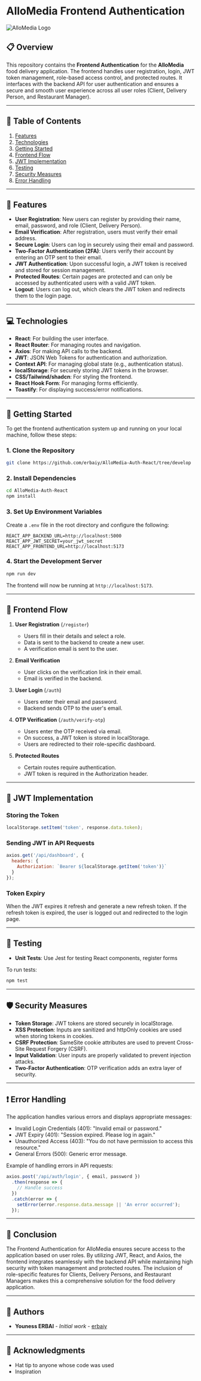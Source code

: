 # AlloMedia Frontend Authentication

![AlloMedia Logo](https://via.placeholder.com/150x150.png?text=AlloMedia)

## 📋 Overview

This repository contains the **Frontend Authentication** for the **AlloMedia** food delivery application. The frontend handles user registration, login, JWT token management, role-based access control, and protected routes. It interfaces with the backend API for user authentication and ensures a secure and smooth user experience across all user roles (Client, Delivery Person, and Restaurant Manager).

---

## 📑 Table of Contents

1. [Features](#-features)
2. [Technologies](#-technologies)
3. [Getting Started](#-getting-started)
4. [Frontend Flow](#-frontend-flow)
5. [JWT Implementation](#-jwt-implementation)
6. [Testing](#-testing)
7. [Security Measures](#-security-measures)
8. [Error Handling](#-error-handling)

---

## 🚀 Features

- **User Registration**: New users can register by providing their name, email, password, and role (Client, Delivery Person).
- **Email Verification**: After registration, users must verify their email address.
- **Secure Login**: Users can log in securely using their email and password.
- **Two-Factor Authentication (2FA)**: Users verify their account by entering an OTP sent to their email.
- **JWT Authentication**: Upon successful login, a JWT token is received and stored for session management.
- **Protected Routes**: Certain pages are protected and can only be accessed by authenticated users with a valid JWT token.
- **Logout**: Users can log out, which clears the JWT token and redirects them to the login page.

---

## 💻 Technologies

- **React**: For building the user interface.
- **React Router**: For managing routes and navigation.
- **Axios**: For making API calls to the backend.
- **JWT**: JSON Web Tokens for authentication and authorization.
- **Context API**: For managing global state (e.g., authentication status).
- **localStorage**: For securely storing JWT tokens in the browser.
- **CSS/Tailwind/shadcn**: For styling the frontend.
- **React Hook Form**: For managing forms efficiently.
- **Toastify**: For displaying success/error notifications.

---

## 🏁 Getting Started

To get the frontend authentication system up and running on your local machine, follow these steps:

### 1. Clone the Repository

```bash
git clone https://github.com/erbaiy/AlloMedia-Auth-React/tree/develop
```

### 2. Install Dependencies

```bash
cd AlloMedia-Auth-React
npm install
```

### 3. Set Up Environment Variables

Create a `.env` file in the root directory and configure the following:

```env
REACT_APP_BACKEND_URL=http://localhost:5000
REACT_APP_JWT_SECRET=your_jwt_secret
REACT_APP_FRONTEND_URL=http://localhost:5173
```

### 4. Start the Development Server

```bash
npm run dev
```

The frontend will now be running at `http://localhost:5173`.

---

## 🔄 Frontend Flow

1. **User Registration** (`/register`)
   - Users fill in their details and select a role.
   - Data is sent to the backend to create a new user.
   - A verification email is sent to the user.

2. **Email Verification**
   - User clicks on the verification link in their email.
   - Email is verified in the backend.

3. **User Login** (`/auth`)
   - Users enter their email and password.
   - Backend sends OTP to the user's email.

4. **OTP Verification** (`/auth/verify-otp`)
   - Users enter the OTP received via email.
   - On success, a JWT token is stored in localStorage.
   - Users are redirected to their role-specific dashboard.

5. **Protected Routes**
   - Certain routes require authentication.
   - JWT token is required in the Authorization header.

---

## 🔑 JWT Implementation

### Storing the Token

```javascript
localStorage.setItem('token', response.data.token);
```

### Sending JWT in API Requests

```javascript
axios.get('/api/dashboard', {
  headers: {
    Authorization: `Bearer ${localStorage.getItem('token')}`
  }
});
```

### Token Expiry
When the JWT expires it refresh and generate a new refresh token. If the refresh token is expired, the user is logged out and redirected to the login page.

---

## 🧪 Testing

- **Unit Tests**: Use Jest for testing React components, register forms

To run tests:

```bash
npm test
```

---

## 🛡️ Security Measures

- **Token Storage**: JWT tokens are stored securely in localStorage.
- **XSS Protection**: Inputs are sanitized and httpOnly cookies are used when storing tokens in cookies.
- **CSRF Protection**: SameSite cookie attributes are used to prevent Cross-Site Request Forgery (CSRF).
- **Input Validation**: User inputs are properly validated to prevent injection attacks.
- **Two-Factor Authentication**: OTP verification adds an extra layer of security.

---

## ❗ Error Handling

The application handles various errors and displays appropriate messages:

- Invalid Login Credentials (401): "Invalid email or password."
- JWT Expiry (401): "Session expired. Please log in again."
- Unauthorized Access (403): "You do not have permission to access this resource."
- General Errors (500): Generic error message.

Example of handling errors in API requests:

```javascript
axios.post('/api/auth/login', { email, password })
  .then(response => {
    // Handle success
  })
  .catch(error => {
    setError(error.response.data.message || 'An error occurred');
  });
```

---

## 📝 Conclusion

The Frontend Authentication for AlloMedia ensures secure access to the application based on user roles. By utilizing JWT, React, and Axios, the frontend integrates seamlessly with the backend API while maintaining high security with token management and protected routes. The inclusion of role-specific features for Clients, Delivery Persons, and Restaurant Managers makes this a comprehensive solution for the food delivery application.

---

## 👥 Authors

* **Youness ERBAI** - *Initial work* - [erbaiy](https://github.com/erbaiy)

---

## 🙏 Acknowledgments

* Hat tip to anyone whose code was used
* Inspiration